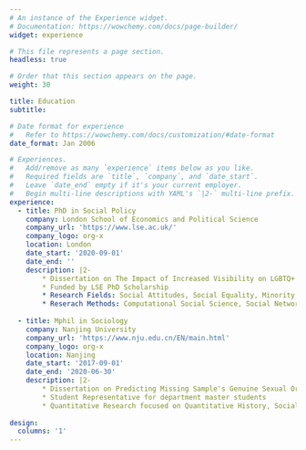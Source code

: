 ```yaml
---
# An instance of the Experience widget.
# Documentation: https://wowchemy.com/docs/page-builder/
widget: experience

# This file represents a page section.
headless: true

# Order that this section appears on the page.
weight: 30

title: Education
subtitle:

# Date format for experience
#   Refer to https://wowchemy.com/docs/customization/#date-format
date_format: Jan 2006

# Experiences.
#   Add/remove as many `experience` items below as you like.
#   Required fields are `title`, `company`, and `date_start`.
#   Leave `date_end` empty if it's your current employer.
#   Begin multi-line descriptions with YAML's `|2-` multi-line prefix.
experience:
  - title: PhD in Social Policy
    company: London School of Economics and Political Science
    company_url: 'https://www.lse.ac.uk/'
    company_logo: org-x
    location: London
    date_start: '2020-09-01'
    date_end: ''
    description: |2-
        * Dissertation on The Impact of Increased Visibility on LGBTQ+ people's Wellbeing in Contemporary China
        * Funded by LSE PhD Scholarship
        * Research Fields: Social Attitudes, Social Equality, Minority Rights, Social Organizations
        * Reserach Methods: Computational Social Science, Social Network Analysis, Causal Inference
 
  - title: Mphil in Sociology
    company: Nanjing University
    company_url: 'https://www.nju.edu.cn/EN/main.html'
    company_logo: org-x
    location: Nanjing
    date_start: '2017-09-01'
    date_end: '2020-06-30'
    description: |2-
        * Dissertation on Predicting Missing Sample's Genuine Sexual Orientation by Machine Learning (50,000 words in Chinese)
        * Student Representative for department master students
        * Quantitative Research focused on Quantitative History, Social Network Analysis, Social Prediction
    
design:
  columns: '1'
---
```

